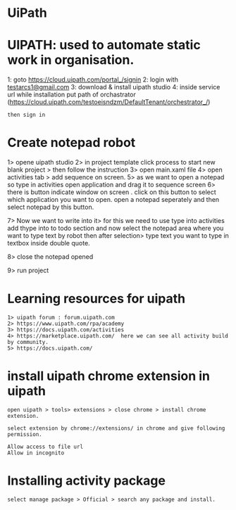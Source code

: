 # UiPath

# UIPATH:  used to automate static work in organisation.

1: goto https://cloud.uipath.com/portal_/signin
2: login with testarcs1@gmail.com
3: download & install uipath studio
4: inside service url while installation put path of orchastrator (https://cloud.uipath.com/testoeisndzm/DefaultTenant/orchestrator_/)

	then sign in
	
# Create notepad robot

  1> opene uipath studio 
  2> in project template click process to start new blank project > then follow the instruction
  3> open main.xaml file
  4> open activities tab > add sequence on screen.
  5> as we want to open a notepad so type in activities open application and drag  it to sequence screen
  6> there is button indicate window on screen . click on this button to select which application you want to open.
    open a notepad seperately and then select notepad by this button.
	
  7> Now we want to write into it> for this we need to use type into activities
	add thype into to todo section and
	now select the notepad area where you want to type text by robot
	then after selection> type text you want to type in textbox inside double quote.
	
	
  8> close the notepad opened
  
  9> run project
  
  
 # Learning resources for uipath
	1> uipath forum : forum.uipath.com
	2> https://www.uipath.com/rpa/academy
	3> https://docs.uipath.com/activities
	4> https://marketplace.uipath.com/  here we can see all activity build by community.
	5> https://docs.uipath.com/
  


# install uipath chrome extension in uipath
	open uipath > tools> extensions > close chrome > install chrome extension.
	
	select extension by chrome://extensions/ in chrome and give following permission.
	
	Allow access to file url
	Allow in incognito
	
	
# Installing activity package
	select manage package > Official > search any package and install.
	
	
	
